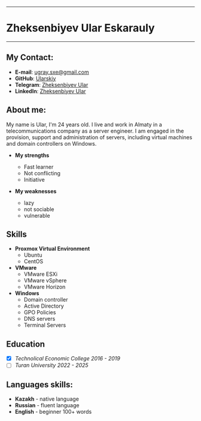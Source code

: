 ***
#  Zheksenbiyev Ular Eskarauly
***
## My Contact:
- **E-mail**: [ugray.sxe@gmail.com](https://mail.google.com/mail/ "Напишите мне на электронную почту")
- **GitHub**: [Ularskiy](https://github.com/Ularskiy "Посмотрите мой профиль в GitHub")
- **Telegram**: [Zheksenbiyev Ular](https://t.me/ularsur "Напишите мне в Telegram")
- **LinkedIn**: [Zheksenbiyev Ular](www.linkedin.com/in/ular-zheksenbiyev-95062122a "Напишите мне в LinkidIn")

## About me: 
My name is Ular, I'm 24 years old. I live and work in Almaty in a telecommunications company as a server engineer. I am engaged in the provision, support and administration of servers, including virtual machines and domain controllers on Windows.

+ **My strengths**
    - Fast learner
    - Not conflicting
    - Initiative


+ **My weaknesses**
    - lazy
    - not sociable
    - vulnerable


## Skills
+ **Proxmox Virtual Environment**
    - Ubuntu 
    - CentOS
+ **VMware**
    - VMware ESXi
    - VMware vSphere
    - VMware Horizon
+ **Windows**
    - Domain controller
    - Active Directory
    - GPO Policies
    - DNS servers
    - Terminal Servers

## Education
- [x] *Technolical Economic College 2016 - 2019*
- [ ] *Turan University 2022 - 2025* 

## Languages skills:
+ **Kazakh** - native language
+ **Russian** - fluent language
+ **English** - beginner 100+ words


